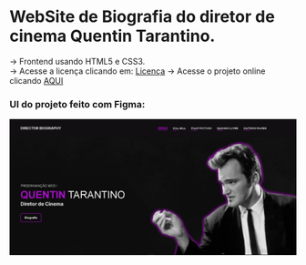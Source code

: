 # WebSite de Biografia do diretor de cinema Quentin Tarantino.


-> Frontend usando HTML5 e CSS3.<br>
-> Acesse a licença clicando em: <a href="#MIT-1-ov-file">Licença</a>
-> Acesse o projeto online clicando [AQUI](https://etecjk.github.io/Biografia-Tarantino/)

### UI do projeto feito com Figma:
![preview img](./Assets/section-main.PNG)
